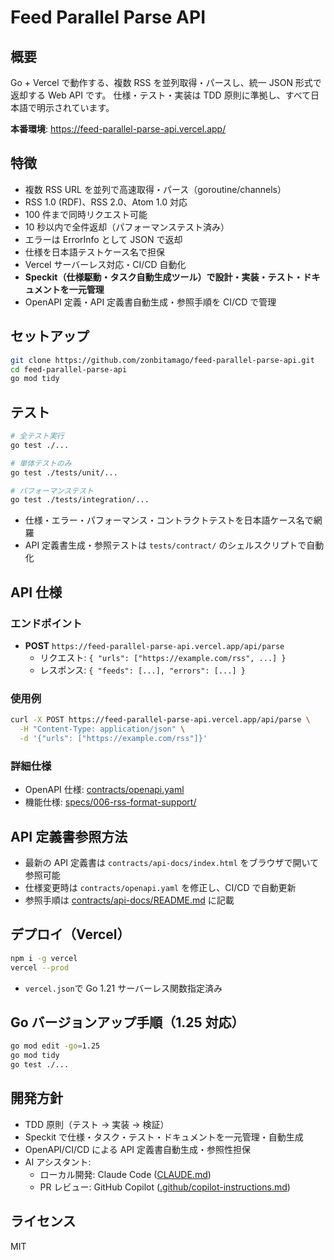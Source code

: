 # Feed Parallel Parse API

## 概要

Go + Vercel で動作する、複数 RSS を並列取得・パースし、統一 JSON 形式で返却する Web API です。
仕様・テスト・実装は TDD 原則に準拠し、すべて日本語で明示されています。

**本番環境**: https://feed-parallel-parse-api.vercel.app/

## 特徴

- 複数 RSS URL を並列で高速取得・パース（goroutine/channels）
- RSS 1.0 (RDF)、RSS 2.0、Atom 1.0 対応
- 100 件まで同時リクエスト可能
- 10 秒以内で全件返却（パフォーマンステスト済み）
- エラーは ErrorInfo として JSON で返却
- 仕様を日本語テストケース名で担保
- Vercel サーバーレス対応・CI/CD 自動化
- **Speckit（仕様駆動・タスク自動生成ツール）で設計・実装・テスト・ドキュメントを一元管理**
- OpenAPI 定義・API 定義書自動生成・参照手順を CI/CD で管理

## セットアップ

```sh
git clone https://github.com/zonbitamago/feed-parallel-parse-api.git
cd feed-parallel-parse-api
go mod tidy
```

## テスト

```sh
# 全テスト実行
go test ./...

# 単体テストのみ
go test ./tests/unit/...

# パフォーマンステスト
go test ./tests/integration/...
```

- 仕様・エラー・パフォーマンス・コントラクトテストを日本語ケース名で網羅
- API 定義書生成・参照テストは `tests/contract/` のシェルスクリプトで自動化

## API 仕様

### エンドポイント

- **POST** `https://feed-parallel-parse-api.vercel.app/api/parse`
  - リクエスト: `{ "urls": ["https://example.com/rss", ...] }`
  - レスポンス: `{ "feeds": [...], "errors": [...] }`

### 使用例

```sh
curl -X POST https://feed-parallel-parse-api.vercel.app/api/parse \
  -H "Content-Type: application/json" \
  -d '{"urls": ["https://example.com/rss"]}'
```

### 詳細仕様

- OpenAPI 仕様: [contracts/openapi.yaml](contracts/openapi.yaml)
- 機能仕様: [specs/006-rss-format-support/](specs/006-rss-format-support/)

## API 定義書参照方法

- 最新の API 定義書は `contracts/api-docs/index.html` をブラウザで開いて参照可能
- 仕様変更時は `contracts/openapi.yaml` を修正し、CI/CD で自動更新
- 参照手順は [contracts/api-docs/README.md](contracts/api-docs/README.md) に記載

## デプロイ（Vercel）

```sh
npm i -g vercel
vercel --prod
```

- `vercel.json`で Go 1.21 サーバーレス関数指定済み

## Go バージョンアップ手順（1.25 対応）

```sh
go mod edit -go=1.25
go mod tidy
go test ./...
```

## 開発方針

- TDD 原則（テスト → 実装 → 検証）
- Speckit で仕様・タスク・テスト・ドキュメントを一元管理・自動生成
- OpenAPI/CI/CD による API 定義書自動生成・参照性担保
- AI アシスタント:
  - ローカル開発: Claude Code ([CLAUDE.md](CLAUDE.md))
  - PR レビュー: GitHub Copilot ([.github/copilot-instructions.md](.github/copilot-instructions.md))

## ライセンス

MIT

